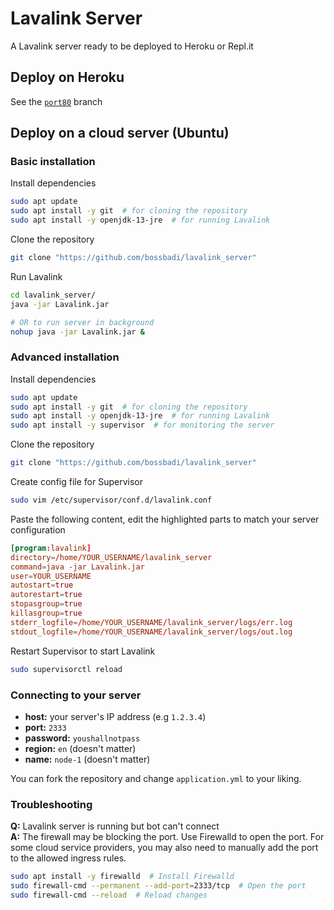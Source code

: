 # Lavalink Server

A Lavalink server ready to be deployed to Heroku or Repl.it


## Deploy on Heroku
See the [`port80`](https://github.com/bossbadi/lavalink_server/tree/port80) branch


## Deploy on a cloud server (Ubuntu)

### Basic installation

Install dependencies
```bash
sudo apt update
sudo apt install -y git  # for cloning the repository
sudo apt install -y openjdk-13-jre  # for running Lavalink
```

Clone the repository
```bash
git clone "https://github.com/bossbadi/lavalink_server"
```

Run Lavalink
```bash
cd lavalink_server/
java -jar Lavalink.jar
```

```bash
# OR to run server in background
nohup java -jar Lavalink.jar &
```

### Advanced installation

Install dependencies
```bash
sudo apt update
sudo apt install -y git  # for cloning the repository
sudo apt install -y openjdk-13-jre  # for running Lavalink
sudo apt install -y supervisor  # for monitoring the server
```

Clone the repository
```bash
git clone "https://github.com/bossbadi/lavalink_server"
```

Create config file for Supervisor
```bash
sudo vim /etc/supervisor/conf.d/lavalink.conf
```

Paste the following content, edit the highlighted parts to match your server configuration
```conf
[program:lavalink]
directory=/home/YOUR_USERNAME/lavalink_server
command=java -jar Lavalink.jar
user=YOUR_USERNAME
autostart=true
autorestart=true
stopasgroup=true
killasgroup=true
stderr_logfile=/home/YOUR_USERNAME/lavalink_server/logs/err.log
stdout_logfile=/home/YOUR_USERNAME/lavalink_server/logs/out.log
```

Restart Supervisor to start Lavalink
```bash
sudo supervisorctl reload
```

### Connecting to your server

- **host:** your server's IP address (e.g `1.2.3.4`)
- **port:** `2333`
- **password:** `youshallnotpass`
- **region:** `en` (doesn't matter)
- **name:** `node-1` (doesn't matter)

You can fork the repository and change `application.yml` to your liking.

### Troubleshooting

**Q:** Lavalink server is running but bot can't connect \
**A:** The firewall may be blocking the port. Use Firewalld to open the port. For some cloud service providers, you may also need to manually add the port to the allowed ingress rules.
```bash
sudo apt install -y firewalld  # Install Firewalld
sudo firewall-cmd --permanent --add-port=2333/tcp  # Open the port
sudo firewall-cmd --reload  # Reload changes
```

